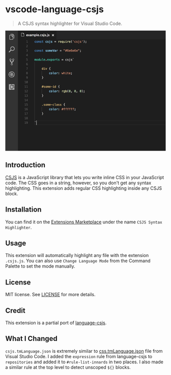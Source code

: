# vscode-language-csjs
> A CSJS syntax highlighter for Visual Studio Code.

![Example](/assets/example.png)

## Introduction

[CSJS](https://github.com/rtsao/csjs) is a JavaScript library that lets you write inline CSS in your JavaScript code. The CSS goes in a string, however, so you don't get any syntax highlighting. This extension adds regular CSS highlighting inside any CSJS block.

## Installation

You can find it on the [Extensions Marketplace](https://marketplace.visualstudio.com/vscode) under the name `CSJS Syntax Highlighter`.

## Usage

This extension will automatically highlight any file with the extension `.csjs.js`. You can also use `Change Language Mode` from the Command Palette to set the mode manually.

## License

MIT license. See [LICENSE](/license) for more details.

## Credit

This extension is a partial port of [language-csjs](https://github.com/neurosnap/language-csjs).


## What I Changed

`csjs.tmLanguage.json` is extremely similar to [css.tmLanguage.json](https://github.com/Microsoft/vscode/blob/cc5e2fb18d6288fb70a626ea93ae150293c56fe7/extensions/css/syntaxes/css.tmLanguage.json) file from Visual Studio Code. I added the `expression` rule from language-csjs to `repositories` and added it to `#rule-list-innards` in two places. I also made a similar rule at the top level to detect unscoped `${}` blocks.